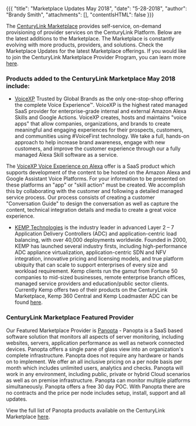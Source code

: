 {{{
"title": "Marketplace Updates May 2018",
"date": "5-28-2018",
"author": "Brandy Smith",
"attachments": [],
"contentIsHTML": false
}}}

The [CenturyLink Marketplace](https://www.ctl.io/marketplace-home/) provides self-service, on-demand provisioning of provider services on the CenturyLink Platform. Below are the latest additions to the Marketplace.
The Marketplace is constantly evolving with more products, providers, and solutions. Check the Marketplace Updates for the latest Marketplace offerings. If you would like to join the CenturyLink Marketplace Provider Program, you can learn more [here](https://www.ctl.io/marketplace-program/).

### Products added to the CenturyLink Marketplace May 2018 include:

* [VoiceXP](https://www.ctl.io/marketplace/partner/ZRNS/) Trusted by Global Brands as the only one-stop-shop offering the complete Voice Experience™. VoiceXP is the highest rated managed SaaS provider for enterprise-grade internal and external Amazon Alexa Skills and Google Actions.
VoiceXP creates, hosts and maintains "voice apps" that allow companies, organizations, and brands to create meaningful and engaging experiences for their prospects, customers, and communities using #VoiceFirst technology. We take a full, hands-on approach to help increase brand awareness, engage with new customers, and improve the customer experience through our a fully managed Alexa Skill software as a service.

The [VoiceXP Voice Experience on Alexa](https://www.ctl.io/marketplace/partner/ZRNS/product/VoiceXP%20Voice%20Presence/) offer is a SaaS product which supports development of the content to be hosted on the Amazon Alexa and Google Assistant Voice Platforms. For your information to be presented on these platforms an "app" or "skill action" must be created. We accomplish this by collaborating with the customer and following a detailed managed service process. Our process consists of creating a customer "Conversation Guide" to design the conversation as well as capture the content, technical integration details and media to create a great voice experience.

* [KEMP Technologies](https://www.ctl.io/marketplace/partner/ZZGD/) is the industry leader in advanced Layer 2 – 7 Application Delivery Controllers (ADC) and application-centric load balancing, with over 40,000 deployments worldwide.
Founded in 2000, KEMP has launched several industry firsts, including high-performance ADC appliance virtualization, application-centric SDN and NFV integration, innovative pricing and licensing models, and true platform ubiquity that can scale to support enterprises of every size and workload requirement.
Kemp clients run the gamut from Fortune 50 companies to mid-sized businesses, remote enterprise branch offices, managed service providers and education/public sector clients.
Currently Kemp offers two of their products on the CenturyLink Marketplace, Kemp 360 Central and Kemp Loadmaster ADC can be found [here](https://www.ctl.io/marketplace/partner/ZZGD/).


### CenturyLink Marketplace Featured Provider

Our Featured Marketplace Provider is [Panopta](https://www.ctl.io/marketplace/partner/ZT9X/) - Panopta is a SaaS based software solution that monitors all aspects of server monitoring, including websites, servers, application performance as well as network connected devices. Panopta offers a single pane of glass view into an organization's complete infrastructure. Panopta does not require any hardware or hands on to implement. We offer an all inclusive pricing on a per node basis per month which includes unlimited users, analytics and checks. Panopta will work in any environment, including public, private or hybrid Cloud scenarios as well as on premise infrastructure. Panopta can monitor multiple platforms simultaneously. Panopta offers a free 30 day POC. With Panopta there are no contracts and the price per node includes setup, install, support and all updates.

View the full list of Panopta products available on the CenturyLink Marketplace [here](https://www.ctl.io/marketplace/partner/ZT9X/).
